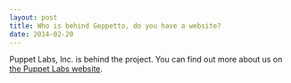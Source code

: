 ```yaml
---
layout: post
title: Who is behind Geppetto, do you have a website?
date: 2014-02-20
---
```

Puppet Labs, Inc. is behind the project. You can find out more about us on [the Puppet Labs website](http://www.puppetlabs.com).
